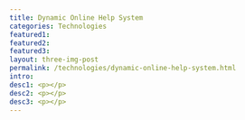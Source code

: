 ```yaml
---
title: Dynamic Online Help System
categories: Technologies
featured1:
featured2:
featured3:
layout: three-img-post
permalink: /technologies/dynamic-online-help-system.html
intro:
desc1: <p></p>
desc2: <p></p>
desc3: <p></p>
---
```

